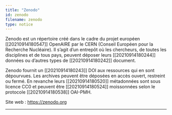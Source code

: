 ```yaml
---
title: "Zenodo"
id: zenodo
filename: zenodo
type: notice
---
```


Zenodo est un répertoire créé dans le cadre du projet européen [[20210914180547]] OpenAIRE par le CERN (Conseil Européen pour la Recherche Nucléaire). 
Il s’agit d’un entrepôt où les chercheurs, de toutes les disciplines et de tous pays, peuvent déposer leurs [[20210914180244]] données ou d’autres types de [[20210914180242]] document. 

Zenodo fournit un [[20210914180243]] DOI aux ressources qui en sont dépourvues. Les archives peuvent être déposées en accès ouvert, restreint ou fermé. En revanche leurs [[20210914180520]] métadonnées sont sous licence CC0 et peuvent être [[20210914180524]] moissonnées selon le protocole [[20210914180538]] OAI-PMH.

Site web : <https://zenodo.org>

---
